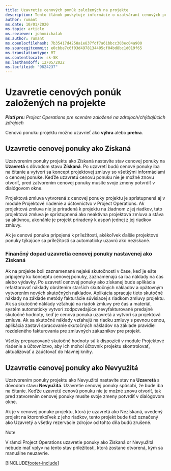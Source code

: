 ```yaml
---
title: Uzavretie cenových ponúk založených na projekte
description: Tento článok poskytuje informácie o uzatváraní cenových ponúk v Project Operations.
author: rumant
ms.date: 10/01/2020
ms.topic: article
ms.reviewer: johnmichalak
ms.author: rumant
ms.openlocfilehash: 7b35417d4258a1e837fdf7a61bbcc303ec04a900
ms.sourcegitcommit: e0cbbe7c6f03d4978134405cf04bd8bc1d019f65
ms.translationtype: MT
ms.contentlocale: sk-SK
ms.lasthandoff: 12/05/2022
ms.locfileid: "9824237"
---
```

# <a name="close-project-based-quotes"></a>Uzavretie cenových ponúk založených na projekte

_**Platí pre:** Project Operations pre scenáre založené na zdrojoch/chýbajúcich zdrojoch_

Cenovú ponuku projektu možno uzavrieť ako **výhra** alebo **prehra**. 

## <a name="close-a-quote-as-won"></a>Uzavretie cenovej ponuky ako Získaná

Uzatvorením ponuky projektu ako Získaná nastavíte stav cenovej ponuky na **Uzavretá** s dôvodom stavu **Získaná**. Po uzavretí budú cenové ponuky iba na čítanie a vytvorí sa koncept projektovej zmluvy so všetkými informáciami o cenovej ponuke. Keďže uzavretú cenovú ponuku nie je možné znovu otvoriť, pred zatvorením cenovej ponuky musíte svoje zmeny potvrdiť v dialógovom okne.

Projektová zmluva vytvorená z cenovej ponuky projektu je sprístupnená aj v module Projektové riadenie a účtovníctvo v Project Operations. Ak projektová zmluva nie je priradená k projektu na žiadnom z jej riadkov, táto projektová zmluva je sprístupnená ako neaktívna projektová zmluva a stáva sa aktívnou, akonáhle je projekt priradený k aspoň jednej z jej riadkov zmluvy.

Ak je cenová ponuka pripojená k príležitosti, akékoľvek ďalšie projektové ponuky týkajúce sa príležitosti sa automaticky uzavrú ako nezískané.

### <a name="financial-impact-of-closing-a-quote-as-won"></a>Finančný dopad uzavretia cenovej ponuky nastavenej ako Získaná

Ak na projekte boli zaznamenané nejaké skutočnosti v čase, keď je ešte pripojený ku konceptu cenovej ponuky, zaznamenajú sa iba náklady na čas alebo výdavky. Po uzavretí cenovej ponuky ako získanej bude aplikácia refaktorovať náklady obrátením starších skutočných nákladov a opätovným vytvorením nových skutočných nákladov. Aplikácia spracuje tieto skutočné náklady na základe metódy fakturácie súvisiacej s riadkom zmluvy projektu. Ak sa skutočné náklady vzťahujú na riadok zmluvy pre čas a materiál, systém automaticky vytvorí zodpovedajúce nevyfakturované predajné skutočné hodnoty, keď je cenová ponuka uzavretá a vytvorí sa projektová zmluva. Ak sa skutočné náklady vzťahujú na riadku zmluvy s pevnou cenou, aplikácia zastaví spracovanie skutočných nákladov na základe pravidiel rozdeleného fakturovania pre zmluvných zákazníkov pre projekt.

Všetky prepracované skutočné hodnoty sú k dispozícii v module Projektové riadenie a účtovníctvo, aby ich mohol účtovník projektu skontrolovať, aktualizovať a zaúčtovať do hlavnej knihy. 

## <a name="close-a-quote-as-lost"></a>Uzavretie cenovej ponuky ako Nevyužitá

Uzatvorením ponuky projektu ako Nevyužitá nastavíte stav na **Uzavretá** s dôvodom stavu **Nevyužitá**. Uzavretie cenovej ponuky spôsobí, že bude iba na čítanie. Keďže uzavretú cenovú ponuku nie je možné znovu otvoriť, tak pred zatvorením cenovej ponuky musíte svoje zmeny potvrdiť v dialógovom okne.

Ak je v cenovej ponuke projektu, ktorá je uzavretá ako Nezískaná, uvedený projekt na ktoromkoľvek z jeho riadkov, tento projekt bude tiež označený ako Uzavretý a všetky rezervácie zdrojov od tohto dňa budú zrušené.

> [!NOTE]
> V rámci Project Operations uzavretie ponuky ako Získaná or Nevyužitá nebude mať vplyv na tento stav príležitosti, ktorá zostane otvorená, kým sa manuálne neuzavrie.


[!INCLUDE[footer-include](../includes/footer-banner.md)]

